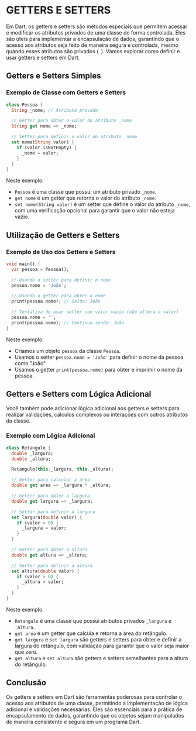 # GETTERS E SETTERS
Em Dart, os getters e setters são métodos especiais que permitem acessar e modificar os atributos privados de uma classe de forma controlada. Eles são úteis para implementar a encapsulação de dados, garantindo que o acesso aos atributos seja feito de maneira segura e controlada, mesmo quando esses atributos são privados (`_`). Vamos explorar como definir e usar getters e setters em Dart.

## Getters e Setters Simples
### Exemplo de Classe com Getters e Setters
```dart
class Pessoa {
  String _nome; // Atributo privado

  // Getter para obter o valor do atributo _nome
  String get nome => _nome;

  // Setter para definir o valor do atributo _nome
  set nome(String valor) {
    if (valor.isNotEmpty) {
      _nome = valor;
    }
  }
}
```

Neste exemplo:
- `Pessoa` é uma classe que possui um atributo privado `_nome`.
- `get nome` é um getter que retorna o valor do atributo `_nome`.
- `set nome(String valor)` é um setter que define o valor do atributo `_nome`, com uma verificação opcional para garantir que o valor não esteja vazio.

## Utilização de Getters e Setters
### Exemplo de Uso dos Getters e Setters
```dart
void main() {
  var pessoa = Pessoa();

  // Usando o setter para definir o nome
  pessoa.nome = 'João';

  // Usando o getter para obter o nome
  print(pessoa.nome); // Saída: João

  // Tentativa de usar setter com valor vazio (não altera o valor)
  pessoa.nome = '';
  print(pessoa.nome); // Continua sendo: João
}
```

Neste exemplo:
- Criamos um objeto `pessoa` da classe `Pessoa`.
- Usamos o setter `pessoa.nome = 'João'` para definir o nome da pessoa como "João".
- Usamos o getter `print(pessoa.nome)` para obter e imprimir o nome da pessoa.

## Getters e Setters com Lógica Adicional
Você também pode adicionar lógica adicional aos getters e setters para realizar validações, cálculos complexos ou interações com outros atributos da classe.

### Exemplo com Lógica Adicional
```dart
class Retangulo {
  double _largura;
  double _altura;

  Retangulo(this._largura, this._altura);

  // Getter para calcular a área
  double get area => _largura * _altura;

  // Getter para obter a largura
  double get largura => _largura;

  // Setter para definir a largura
  set largura(double valor) {
    if (valor > 0) {
      _largura = valor;
    }
  }

  // Getter para obter a altura
  double get altura => _altura;

  // Setter para definir a altura
  set altura(double valor) {
    if (valor > 0) {
      _altura = valor;
    }
  }
}
```

Neste exemplo:
- `Retangulo` é uma classe que possui atributos privados `_largura` e `_altura`.
- `get area` é um getter que calcula e retorna a área do retângulo.
- `get largura` e `set largura` são getters e setters para obter e definir a largura do retângulo, com validação para garantir que o valor seja maior que zero.
- `get altura` e `set altura` são getters e setters semelhantes para a altura do retângulo.

## Conclusão
Os getters e setters em Dart são ferramentas poderosas para controlar o acesso aos atributos de uma classe, permitindo a implementação de lógica adicional e validações necessárias. Eles são essenciais para a prática de encapsulamento de dados, garantindo que os objetos sejam manipulados de maneira consistente e segura em um programa Dart.